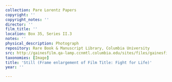 ```yaml
---
collection: Pare Lorentz Papers
copyright: ''
copyright_notes: ''
director: ''
film_title: ''
location: Box 35, Series II.3
notes: ''
physical_description: Photograph
repository: Rare Book & Manuscript Library, Columbia University
src: http://gainesfilm.qa-lamp.ccnmtl.columbia.edu/sites/files/gainesfilm/images/1000102037.jpg
taxonomies: [Image]
title: 'Still (Frame enlargement of Film Title: Fight for Life)'
year: ''

---
```

